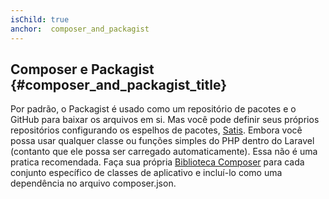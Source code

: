 ```yaml
---
isChild: true
anchor:  composer_and_packagist
---
```


## Composer e Packagist {#composer_and_packagist_title}

Por padrão, o Packagist é usado como um repositório de pacotes e o GitHub para baixar os arquivos em si. Mas você pode definir seus próprios repositórios configurando os espelhos de pacotes, [Satis][satis]. Embora você possa usar qualquer classe ou funções simples do PHP dentro do Laravel (contanto que ele possa ser carregado automaticamente). Essa não é uma pratica recomendada. Faça sua própria [Biblioteca Composer][own-composer] para cada conjunto específico de classes de aplicativo e incluí-lo como uma dependência no arquivo composer.json.

[satis]:https://getcomposer.org/doc/articles/handling-private-packages-with-satis.md
[own-composer]:http://knpuniversity.com/screencast/question-answer-day/create-composer-package